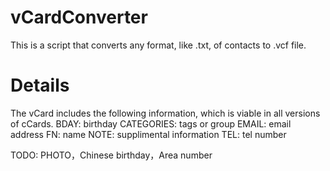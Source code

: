 # vCardConverter
This is a script that converts any format, like .txt, of contacts to .vcf file.

# Details
The vCard includes the following information, which is viable in all versions of cCards.
BDAY: birthday
CATEGORIES: tags or group
EMAIL: email address
FN: name
NOTE: supplimental information
TEL: tel number

TODO:       PHOTO，Chinese birthday，Area number
